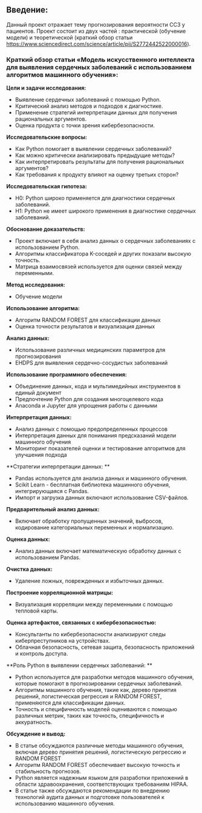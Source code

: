 ## Введение:
Данный проект отражает тему прогнозирования вероятности ССЗ у пациентов. Проект состоит из двух частей : практической (обучение модели) и теоретической (краткий обзор статьи https://www.sciencedirect.com/science/article/pii/S2772442522000016). 
### Краткий обзор статьи «Модель искусственного интеллекта для выявления сердечных заболеваний с использованием алгоритмов машинного обучения»:

**Цели и задачи исследования:**
- Выявление сердечных заболеваний с помощью Python.
- Критический анализ методов и подходов к диагностике.
- Применение стратегий интерпретации данных для получения рациональных аргументов.
- Оценка продукта с точки зрения кибербезопасности.

**Исследовательские вопросы:**
- Как Python помогает в выявлении сердечных заболеваний?
- Как можно критически анализировать предыдущие методы?
- Как интерпретировать результаты для получения рациональных аргументов?
- Как требования к продукту влияют на оценку третьих сторон?

**Исследовательская гипотеза:**
- H0: Python широко применяется для диагностики сердечных заболеваний.
- H1: Python не имеет широкого применения в диагностике сердечных заболеваний.

**Обоснование доказательств:**
- Проект включает в себя анализ данных о сердечных заболеваниях с использованием Python.
- Алгоритмы классификатора K-соседей и других показали высокую точность.
- Матрица взаимосвязей используется для оценки связей между переменными.

**Метод исследования:**
- Обучение модели

**Использование алгоритма:**
- Алгоритм RANDOM FOREST для классификации данных
- Оценка точности результатов и визуализация данных

**Анализ данных:**
- Использование различных медицинских параметров для прогнозирования
- EHDPS для выявления сердечно-сосудистых заболеваний

**Использование программного обеспечения:**
- Объединение данных, кода и мультимедийных инструментов в единый документ
- Предпочтение Python для создания многоцелевого кода
- Anaconda и Jupyter для упрощения работы с данными

**Интерпретация данных:**
- Анализ данных с помощью предопределенных процессов
- Интерпретация данных для понимания предсказаний модели машинного обучения
- Мониторинг показателей оценки и тестирование алгоритмов для улучшения подхода

**Стратегии интерпретации данных: **
- Pandas используется для анализа данных и машинного обучения.
- Scikit Learn - бесплатная библиотека машинного обучения, интегрирующаяся с Pandas.
- Импорт и загрузка данных включают использование CSV-файлов.

**Предварительный анализ данных:**
- Включает обработку пропущенных значений, выбросов, кодирование категориальных переменных и нормализацию.

**Оценка данных:**
- Анализ данных включает математическую обработку данных с использованием Pandas.

**Очистка данных:**
- Удаление ложных, поврежденных и избыточных данных.

**Построение корреляционной матрицы:**
- Визуализация корреляции между переменными с помощью тепловой карты.

**Оценка артефактов, связанных с кибербезопасностью:**
- Консультанты по кибербезопасности анализируют следы киберпреступников на устройствах.
- Облачная безопасность, сетевая защита, безопасность приложений и контроль доступа.

**Роль Python в выявлении сердечных заболеваний: **
- Python используется для разработки методов машинного обучения, которые помогают в прогнозировании сердечных заболеваний.
- Алгоритмы машинного обучения, такие как, дерево принятия решений, логистическая регрессия и RANDOM FOREST, применяются для классификации данных.
- Точность и специфичность моделей оцениваются с помощью различных метрик, таких как точность, специфичность и аккуратность.

**Обсуждение и вывод:**
- В статье обсуждаются различные методы машинного обучения, включая дерево принятия решений, логистическую регрессию и RANDOM FOREST 
- Алгоритм RANDOM FOREST обеспечивает высокую точность и стабильность прогнозов.
- Python является надежным языком для разработки приложений в области здравоохранения, соответствующих требованиям HIPAA.
- В статье также обсуждаются рекомендации по внедрению технологий аудита данных и подготовке пользователей к использованию машинного обучения.
